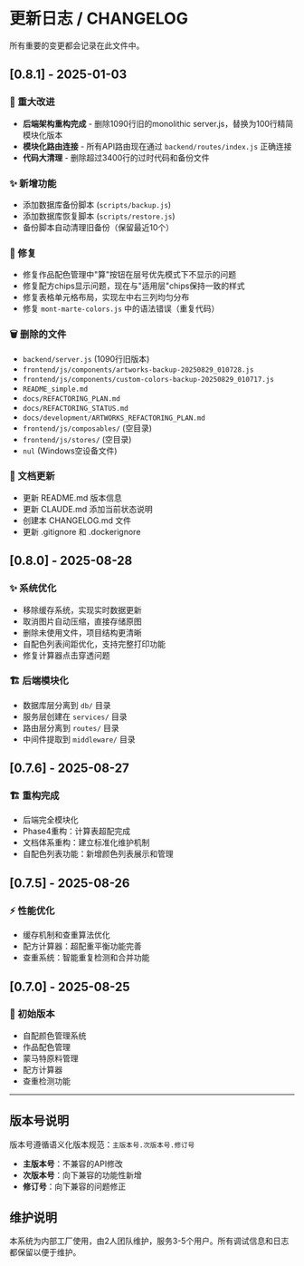 # 更新日志 / CHANGELOG

所有重要的变更都会记录在此文件中。

## [0.8.1] - 2025-01-03

### 🎯 重大改进
- **后端架构重构完成** - 删除1090行旧的monolithic server.js，替换为100行精简模块化版本
- **模块化路由连接** - 所有API路由现在通过 `backend/routes/index.js` 正确连接
- **代码大清理** - 删除超过3400行的过时代码和备份文件

### ✨ 新增功能
- 添加数据库备份脚本 (`scripts/backup.js`)
- 添加数据库恢复脚本 (`scripts/restore.js`)
- 备份脚本自动清理旧备份（保留最近10个）

### 🐛 修复
- 修复作品配色管理中"算"按钮在层号优先模式下不显示的问题
- 修复配方chips显示问题，现在与"适用层"chips保持一致的样式
- 修复表格单元格布局，实现左中右三列均匀分布
- 修复 `mont-marte-colors.js` 中的语法错误（重复代码）

### 🗑️ 删除的文件
- `backend/server.js` (1090行旧版本)
- `frontend/js/components/artworks-backup-20250829_010728.js`
- `frontend/js/components/custom-colors-backup-20250829_010717.js`
- `README_simple.md`
- `docs/REFACTORING_PLAN.md`
- `docs/REFACTORING_STATUS.md`
- `docs/development/ARTWORKS_REFACTORING_PLAN.md`
- `frontend/js/composables/` (空目录)
- `frontend/js/stores/` (空目录)
- `nul` (Windows空设备文件)

### 📝 文档更新
- 更新 README.md 版本信息
- 更新 CLAUDE.md 添加当前状态说明
- 创建本 CHANGELOG.md 文件
- 更新 .gitignore 和 .dockerignore

## [0.8.0] - 2025-08-28

### ✨ 系统优化
- 移除缓存系统，实现实时数据更新
- 取消图片自动压缩，直接存储原图
- 删除未使用文件，项目结构更清晰
- 自配色列表间距优化，支持完整打印功能
- 修复计算器点击穿透问题

### 🏗️ 后端模块化
- 数据库层分离到 `db/` 目录
- 服务层创建在 `services/` 目录
- 路由层分离到 `routes/` 目录
- 中间件提取到 `middleware/` 目录

## [0.7.6] - 2025-08-27

### 🏗️ 重构完成
- 后端完全模块化
- Phase4重构：计算表超配完成
- 文档体系重构：建立标准化维护机制
- 自配色列表功能：新增颜色列表展示和管理

## [0.7.5] - 2025-08-26

### ⚡ 性能优化
- 缓存机制和查重算法优化
- 配方计算器：超配重平衡功能完善
- 查重系统：智能重复检测和合并功能

## [0.7.0] - 2025-08-25

### 🎨 初始版本
- 自配颜色管理系统
- 作品配色管理
- 蒙马特原料管理
- 配方计算器
- 查重检测功能

---

## 版本号说明

版本号遵循语义化版本规范：`主版本号.次版本号.修订号`

- **主版本号**：不兼容的API修改
- **次版本号**：向下兼容的功能性新增
- **修订号**：向下兼容的问题修正

## 维护说明

本系统为内部工厂使用，由2人团队维护，服务3-5个用户。所有调试信息和日志都保留以便于维护。